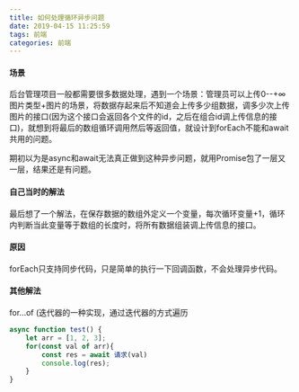 ```yaml
---
title: 如何处理循环异步问题
date: 2019-04-15 11:25:59
tags: 前端
categories: 前端
---
```


#### 场景
后台管理项目一般都需要很多数据处理，遇到一个场景：管理员可以上传0--+∞图片类型+图片的场景，将数据存起来后不知道会上传多少组数据，调多少次上传图片的接口(因为这个接口会返回各个文件的id，之后在组合id调上传信息的接口)，就想到将最后的数组循环调用然后等返回值，就设计到forEach不能和await共用的问题。

期初以为是async和await无法真正做到这种异步问题，就用Promise包了一层又一层，结果还是有问题。

#### 自己当时的解法
最后想了一个解法，在保存数据的数组外定义一个变量，每次循环变量+1，循环内判断当此变量等于数组的长度时，将所有数据组装调上传信息的接口。

#### 原因
forEach只支持同步代码，只是简单的执行一下回调函数，不会处理异步代码。

#### 其他解法
for...of (迭代器的一种实现，通过迭代器的方式遍历
```js
async function test() {
    let arr = [1, 2, 3];
    for(const val of arr){
        const res = await 请求(val)
        console.log(res);
    }
}
```